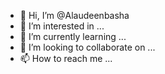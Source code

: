 - 👋 Hi, I’m @Alaudeenbasha
- 👀 I’m interested in ...
- 🌱 I’m currently learning ...
- 💞️ I’m looking to collaborate on ...
- 📫 How to reach me ...

<!---
Alaudeenbasha/Alaudeenbasha is a ✨ special ✨ repository because its `README.md` (this file) appears on your GitHub profile.
You can click the Preview link to take a look at your changes.
--->
